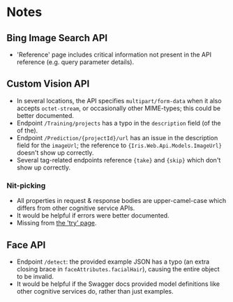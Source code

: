 # Notes

## Bing Image Search API
- 'Reference' page includes critical information not present in the API reference (e.g. query parameter details).

## Custom Vision API
- In several locations, the API specifies `multipart/form-data` when it also accepts `octet-stream`, or occasionally other MIME-types; this could be better documented.
- Endpoint `/Training/projects` has a typo in the `description` field (of the of the).
- Endpoint `/Prediction/{projectId}/url` has an issue in the description field for the `imageUrl`; the reference to `{Iris.Web.Api.Models.ImageUrl}` doesn't show up correctly.
- Several tag-related endpoints reference `{take}` and `{skip}` which don't show up correctly.

### Nit-picking
- All properties in request & response bodies are upper-camel-case which differs from other cognitive service APIs.
- It would be helpful if errors were better documented.
- Missing from [the 'try' page](https://azure.microsoft.com/en-us/try/cognitive-services/).

## Face API
- Endpoint `/detect`: the provided example JSON has a typo (an extra closing brace in `faceAttributes.facialHair`), causing the entire object to be invalid.
- It would be helpful if the Swagger docs provided model definitions like other cognitive services do, rather than just examples.
